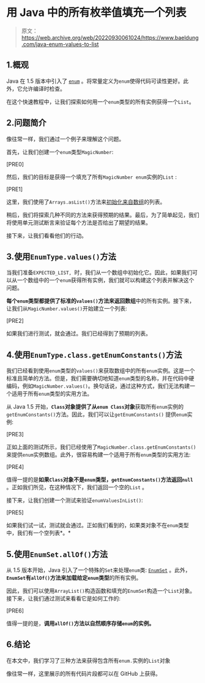 # 用 Java 中的所有枚举值填充一个列表

> 原文：<https://web.archive.org/web/20220930061024/https://www.baeldung.com/java-enum-values-to-list>

## 1.概观

Java 在 1.5 版本中引入了 [`enum`](/web/20221115043639/https://www.baeldung.com/a-guide-to-java-enums) 。将常量定义为`enum`使得代码可读性更好。此外，它允许编译时检查。

在这个快速教程中，让我们探索如何用一个`enum`类型的所有实例获得一个`List`。

## 2.问题简介

像往常一样，我们通过一个例子来理解这个问题。

首先，让我们创建一个`enum`类型`MagicNumber`:

[PRE0]

然后，我们的目标是获得一个填充了所有`MagicNumber enum`实例的`List` :

[PRE1]

这里，我们使用了`Arrays.asList()`方法来[初始化来自数组](/web/20221115043639/https://www.baeldung.com/java-init-list-one-line#create-from-an-array)的列表。

稍后，我们将探索几种不同的方法来获得预期的结果。最后，为了简单起见，我们将使用单元测试断言来验证每个方法是否给出了期望的结果。

接下来，让我们看看他们的行动。

## 3.使用`EnumType.values()`方法

当我们准备`EXPECTED_LIST, `时，我们从一个数组中初始化它。因此，如果我们可以从一个数组中的一个`enum`获得所有实例，我们就可以构建这个列表并解决这个问题。

**每个`enum`类型都提供了标准的`values()`方法来返回数组**中的所有实例。接下来，让我们从`MagicNumber.values()`开始建立一个列表:

[PRE2]

如果我们进行测试，就会通过。我们已经得到了预期的列表。

## 4.使用`EnumType.class.getEnumConstants()`方法

我们已经看到使用`enum`类型的`values()`来获取数组中的所有`enum`实例。这是一个标准且简单的方法。但是，我们需要确切地知道`enum`类型的名称，并在代码中硬编码，例如`MagicNumber.values()`。换句话说，通过这种方式，我们无法构建一个适用于所有`enum`类型的实用方法。

从 Java 1.5 开始，**`Class`对象提供了从`enum Class`对象**获取所有`enum`实例的`getEnumConstants()`方法。因此，我们可以让`getEnumConstants()` 提供`enum`实例:

[PRE3]

正如上面的测试所示，我们已经使用了`MagicNumber.class.getEnumConstants()`来提供`enum`实例数组。此外，很容易构建一个适用于所有`enum`类型的实用方法:

[PRE4]

值得一提的是**如果`Class`对象不是`enum`类型，`getEnumConstants()`方法返回`null`** 。正如我们所见，在这种情况下，我们返回一个空的`List` 。

接下来，让我们创建一个测试来验证`enumValuesInList()`:

[PRE5]

如果我们试一试，测试就会通过。正如我们看到的，如果类对象不在`enum`类型中，我们有一个空列表*。*

## 5.使用`EnumSet.allOf()`方法

从 1.5 版本开始，Java 引入了一个特殊的`Set`来处理`enum`类: [`EnumSet`](/web/20221115043639/https://www.baeldung.com/java-enumset) 。此外， **`EnumSet`有`allOf()`方法来加载给定`enum`类型**的所有实例。

因此，我们可以使用`ArrayList()`构造函数和填充的`EnumSet`构造一个`List`对象。接下来，让我们通过测试来看看它是如何工作的:

[PRE6]

值得一提的是，**调用`allOf()`方法以自然顺序存储`enum`的实例。**

## 6.结论

在本文中，我们学习了三种方法来获得包含所有`enum.`实例的`List`对象

像往常一样，这里展示的所有代码片段都可以在 GitHub 上获得。